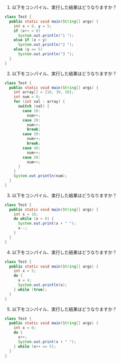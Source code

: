 1. 以下をコンパイル、実行した結果はどうなりますか？
``` java
class Test {
  public static void main(String[] args) {
    int x = 0, y = 5;
    if (x++ < 0)
      System.out.println("1 ");
    else if (x < y)
      System.out.println("2 ");
    else (y == 5)
      System.out.println("3 ");
  }
}
```
2. 以下をコンパイル、実行した結果はどうなりますか？
``` java
class Test {
  public static void main(String[] args) {
    int array[] = {10, 30, 50};
    int num = 0;
    for (int val : array) {
      switch (val) {
        case 10:
          num++;
        case 20:
          num++;
          break;
        case 30:
          num++;
          break;
        case 40:
          num++;
        case 50:
          num++;
      }
    }
    System.out.println(num);
  }
}
```
3. 以下をコンパイル、実行した結果はどうなりますか？
``` java
class Test {
  public static void main(String[] args) {
    int x = 10;
    do while (x > 0) {
      System.out.print(x + " ");
      x--;
    }
  }
}
```
4. 以下をコンパイル、実行した結果はどうなりますか？
``` java
class Test {
  public static void main(String[] args) {
    int x = 5;
    do {
      x = 4;
      System.out.println(x);
    } while (true);
  }
}
```
5. 以下をコンパイル、実行した結果はどうなりますか？
``` java
class Test {
  public static void main(String[] args) {
    int x = 0;
    do {
      x++;
      System.out.print(x + " ");
    } while (x++ == 5);
  }
}
```